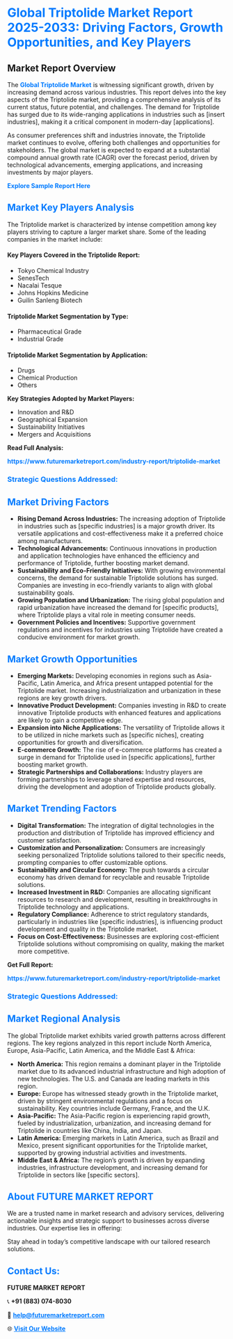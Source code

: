 <h1 style="color: #007BFF;">Global Triptolide Market Report 2025-2033: Driving Factors, Growth Opportunities, and Key Players</h1>

<section id="overview">
<h2>Market Report Overview</h2>
<p>The <a href="https://www.futuremarketreport.com/industry-report/triptolide-market" style="color: #007BFF; text-decoration: none;"><strong>Global Triptolide Market</strong></a> is witnessing significant growth, driven by increasing demand across various industries. This report delves into the key aspects of the Triptolide market, providing a comprehensive analysis of its current status, future potential, and challenges. The demand for Triptolide has surged due to its wide-ranging applications in industries such as [insert industries], making it a critical component in modern-day [applications].</p>
<p>As consumer preferences shift and industries innovate, the Triptolide market continues to evolve, offering both challenges and opportunities for stakeholders. The global market is expected to expand at a substantial compound annual growth rate (CAGR) over the forecast period, driven by technological advancements, emerging applications, and increasing investments by major players.</p>
</section>

<section id="overview">
<p><a href="https://www.futuremarketreport.com/request-sample/reportId=84100" style="color: #007BFF; text-decoration: none;"><strong>Explore Sample Report Here</strong></a></p>
</section>

<section id="key-players">
<h2 style="color: #007BFF;">Market Key Players Analysis</h2>
<p>The Triptolide market is characterized by intense competition among key players striving to capture a larger market share. Some of the leading companies in the market include:</p>
<h4>Key Players Covered in the Triptolide Report:</h4>
<ul><li>Tokyo Chemical Industry</li><li>SenesTech</li><li>Nacalai Tesque</li><li>Johns Hopkins Medicine</li><li>Guilin Sanleng Biotech</li></ul>
<h4>Triptolide Market Segmentation by Type:</h4>
<ul><li>Pharmaceutical Grade</li><li>Industrial Grade</li></ul>

<h4>Triptolide Market Segmentation by Application:</h4>
<ul><li>Drugs</li><li>Chemical Production</li><li>Others</li></ul>
<p><strong>Key Strategies Adopted by Market Players:</strong></p>
<ul>
<li>Innovation and R&D</li>
<li>Geographical Expansion</li>
<li>Sustainability Initiatives</li>
<li>Mergers and Acquisitions</li>
</ul>
</section>

<section>
<p><strong>Read Full Analysis: </strong></p><a href="https://www.futuremarketreport.com/industry-report/triptolide-market" style="color: #007BFF; text-decoration: none;"><strong>https://www.futuremarketreport.com/industry-report/triptolide-market</strong></a>
<h3 style="color: #007BFF;">Strategic Questions Addressed:</h3>
</section>

<section id="driving-factors">
<h2 style="color: #007BFF;">Market Driving Factors</h2>
<ul>
<li><strong>Rising Demand Across Industries:</strong> The increasing adoption of Triptolide in industries such as [specific industries] is a major growth driver. Its versatile applications and cost-effectiveness make it a preferred choice among manufacturers.</li>
<li><strong>Technological Advancements:</strong> Continuous innovations in production and application technologies have enhanced the efficiency and performance of Triptolide, further boosting market demand.</li>
<li><strong>Sustainability and Eco-Friendly Initiatives:</strong> With growing environmental concerns, the demand for sustainable Triptolide solutions has surged. Companies are investing in eco-friendly variants to align with global sustainability goals.</li>
<li><strong>Growing Population and Urbanization:</strong> The rising global population and rapid urbanization have increased the demand for [specific products], where Triptolide plays a vital role in meeting consumer needs.</li>
<li><strong>Government Policies and Incentives:</strong> Supportive government regulations and incentives for industries using Triptolide have created a conducive environment for market growth.</li>
</ul>
</section>

<section id="growth-opportunities">
<h2 style="color: #007BFF;">Market Growth Opportunities</h2>
<ul>
<li><strong>Emerging Markets:</strong> Developing economies in regions such as Asia-Pacific, Latin America, and Africa present untapped potential for the Triptolide market. Increasing industrialization and urbanization in these regions are key growth drivers.</li>
<li><strong>Innovative Product Development:</strong> Companies investing in R&D to create innovative Triptolide products with enhanced features and applications are likely to gain a competitive edge.</li>
<li><strong>Expansion into Niche Applications:</strong> The versatility of Triptolide allows it to be utilized in niche markets such as [specific niches], creating opportunities for growth and diversification.</li>
<li><strong>E-commerce Growth:</strong> The rise of e-commerce platforms has created a surge in demand for Triptolide used in [specific applications], further boosting market growth.</li>
<li><strong>Strategic Partnerships and Collaborations:</strong> Industry players are forming partnerships to leverage shared expertise and resources, driving the development and adoption of Triptolide products globally.</li>
</ul>
</section>

<section id="trending-factors">
<h2 style="color: #007BFF;">Market Trending Factors</h2>
<ul>
<li><strong>Digital Transformation:</strong> The integration of digital technologies in the production and distribution of Triptolide has improved efficiency and customer satisfaction.</li>
<li><strong>Customization and Personalization:</strong> Consumers are increasingly seeking personalized Triptolide solutions tailored to their specific needs, prompting companies to offer customizable options.</li>
<li><strong>Sustainability and Circular Economy:</strong> The push towards a circular economy has driven demand for recyclable and reusable Triptolide solutions.</li>
<li><strong>Increased Investment in R&D:</strong> Companies are allocating significant resources to research and development, resulting in breakthroughs in Triptolide technology and applications.</li>
<li><strong>Regulatory Compliance:</strong> Adherence to strict regulatory standards, particularly in industries like [specific industries], is influencing product development and quality in the Triptolide market.</li>
<li><strong>Focus on Cost-Effectiveness:</strong> Businesses are exploring cost-efficient Triptolide solutions without compromising on quality, making the market more competitive.</li>
</ul>
</section>

<section>
<p><strong>Get Full Report: </strong></p><a href="https://www.futuremarketreport.com/industry-report/triptolide-market" style="color: #007BFF; text-decoration: none;"><strong>https://www.futuremarketreport.com/industry-report/triptolide-market</strong></a>
<h3 style="color: #007BFF;">Strategic Questions Addressed:</h3>
</section>


<section id="regional-analysis">
<h2 style="color: #007BFF;">Market Regional Analysis</h2>
<p>The global Triptolide market exhibits varied growth patterns across different regions. The key regions analyzed in this report include North America, Europe, Asia-Pacific, Latin America, and the Middle East & Africa:</p>
<ul>
<li><strong>North America:</strong> This region remains a dominant player in the Triptolide market due to its advanced industrial infrastructure and high adoption of new technologies. The U.S. and Canada are leading markets in this region.</li>
<li><strong>Europe:</strong> Europe has witnessed steady growth in the Triptolide market, driven by stringent environmental regulations and a focus on sustainability. Key countries include Germany, France, and the U.K.</li>
<li><strong>Asia-Pacific:</strong> The Asia-Pacific region is experiencing rapid growth, fueled by industrialization, urbanization, and increasing demand for Triptolide in countries like China, India, and Japan.</li>
<li><strong>Latin America:</strong> Emerging markets in Latin America, such as Brazil and Mexico, present significant opportunities for the Triptolide market, supported by growing industrial activities and investments.</li>
<li><strong>Middle East & Africa:</strong> The region’s growth is driven by expanding industries, infrastructure development, and increasing demand for Triptolide in sectors like [specific sectors].</li>
</ul>
</section>

<footer>
<h2 style="color: #007BFF;">About FUTURE MARKET REPORT</h2>
<p>We are a trusted name in market research and advisory services, delivering actionable insights and strategic support to businesses across diverse industries. Our expertise lies in offering:</p>

<p>Stay ahead in today’s competitive landscape with our tailored research solutions.</p>

<h2 style="color: #007BFF;">Contact Us:</h2>
<p><strong>FUTURE MARKET REPORT</strong></p>
<p>📞 <strong>+91 (883) 074-8030</strong></p>
<p>📧 <strong><a href="mailto:help@futuremarketreport.com" style="color: #007BFF;">help@futuremarketreport.com</a></strong></p>
<p>🌐 <strong><a href="https://www.futuremarketreport.com/" style="color: #007BFF;">Visit Our Website</a></strong></p>
</footer>